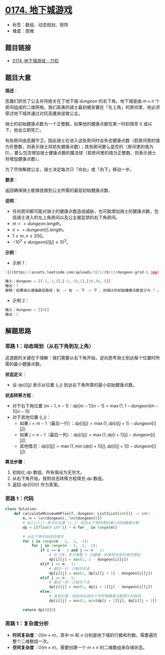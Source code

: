 # [0174. 地下城游戏](https://leetcode.cn/problems/dungeon-game/)

- 标签：数组、动态规划、矩阵
- 难度：困难

## 题目链接

- [0174. 地下城游戏 - 力扣](https://leetcode.cn/problems/dungeon-game/)

## 题目大意

**描述**：

恶魔们抓住了公主并将她关在了地下城 $dungeon$ 的右下角。地下城是由 $m \times n$ 个房间组成的二维网格。我们英勇的骑士最初被安置在「左上角」的房间里，他必须穿过地下城并通过对抗恶魔来拯救公主。

骑士的初始健康点数为一个正整数。如果他的健康点数在某一时刻降至 $0$ 或以下，他会立即死亡。

有些房间由恶魔守卫，因此骑士在进入这些房间时会失去健康点数（若房间里的值为负整数，则表示骑士将损失健康点数）；其他房间要么是空的（房间里的值为 $0$），要么包含增加骑士健康点数的魔法球（若房间里的值为正整数，则表示骑士将增加健康点数）。

为了尽快解救公主，骑士决定每次只「向右」或「向下」移动一步。

**要求**：

返回确保骑士能够拯救到公主所需的最低初始健康点数。

**说明**：

- 任何房间都可能对骑士的健康点数造成威胁，也可能增加骑士的健康点数，包括骑士进入的左上角房间以及公主被监禁的右下角房间。
- $m == dungeon.length$。
- $n == dungeon[i].length$。
- $1 \le m, n \le 200$。
- $-10^{3} \le dungeon[i][j] \le 10^{3}$。

**示例**：

- 示例 1：

```python
![](https://assets.leetcode.com/uploads/2021/03/13/dungeon-grid-1.jpg)

输入：dungeon = [[-2,-3,3],[-5,-10,1],[10,30,-5]]
输出：7
解释：如果骑士遵循最佳路径：右 -> 右 -> 下 -> 下 ，则骑士的初始健康点数至少为 7 。
```

- 示例 2：

```python
输入：dungeon = [[0]]
输出：1
```

## 解题思路

### 思路 1：动态规划（从右下角到左上角）

这道题的关键在于理解：我们需要从右下角开始，逆向思考骑士到达每个位置时所需的最小健康点数。

**状态定义**：

- 设 $dp[i][j]$ 表示从位置 $(i, j)$ 到达右下角所需的最小初始健康点数。

**状态转移方程**：

- 对于右下角位置 $(m-1, n-1)$：$dp[m-1][n-1] = \max(1, 1 - dungeon[m-1][n-1])$
- 对于其他位置 $(i, j)$：
  - 如果 $i = m-1$（最后一行）：$dp[i][j] = \max(1, dp[i][j+1] - dungeon[i][j])$
  - 如果 $j = n-1$（最后一列）：$dp[i][j] = \max(1, dp[i+1][j] - dungeon[i][j])$
  - 其他情况：$dp[i][j] = \max(1, \min(dp[i+1][j], dp[i][j+1]) - dungeon[i][j])$

**算法步骤**：

1. 初始化 $dp$ 数组，所有值设为无穷大。
2. 从右下角开始，按照状态转移方程填充 $dp$ 数组。
3. 返回 $dp[0][0]$ 作为答案。

### 思路 1：代码

```python
class Solution:
    def calculateMinimumHP(self, dungeon: List[List[int]]) -> int:
        m, n = len(dungeon), len(dungeon[0])
        # dp[i][j] 表示从位置 (i,j) 到达右下角所需的最小初始健康点数
        dp = [[float('inf')] * n for _ in range(m)]
        
        # 从右下角开始逆向填充
        for i in range(m - 1, -1, -1):
            for j in range(n - 1, -1, -1):
                if i == m - 1 and j == n - 1:
                    # 右下角：至少需要 1 点健康，如果房间有伤害则增加
                    dp[i][j] = max(1, 1 - dungeon[i][j])
                elif i == m - 1:
                    # 最后一行：只能向右走
                    dp[i][j] = max(1, dp[i][j + 1] - dungeon[i][j])
                elif j == n - 1:
                    # 最后一列：只能向下走
                    dp[i][j] = max(1, dp[i + 1][j] - dungeon[i][j])
                else:
                    # 其他位置：选择向右或向下中所需健康点数更少的路径
                    dp[i][j] = max(1, min(dp[i + 1][j], dp[i][j + 1]) - dungeon[i][j])
        
        return dp[0][0]
```

### 思路 1：复杂度分析

- **时间复杂度**：$O(m \times n)$，其中 $m$ 和 $n$ 分别是地下城的行数和列数。需要遍历整个二维数组一次。
- **空间复杂度**：$O(m \times n)$，需要创建一个 $m \times n$ 的二维数组来存储状态。
